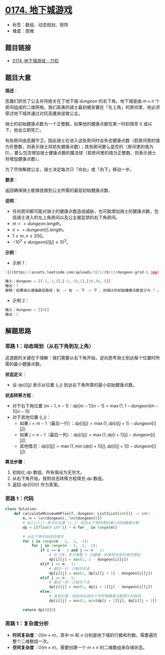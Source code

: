 # [0174. 地下城游戏](https://leetcode.cn/problems/dungeon-game/)

- 标签：数组、动态规划、矩阵
- 难度：困难

## 题目链接

- [0174. 地下城游戏 - 力扣](https://leetcode.cn/problems/dungeon-game/)

## 题目大意

**描述**：

恶魔们抓住了公主并将她关在了地下城 $dungeon$ 的右下角。地下城是由 $m \times n$ 个房间组成的二维网格。我们英勇的骑士最初被安置在「左上角」的房间里，他必须穿过地下城并通过对抗恶魔来拯救公主。

骑士的初始健康点数为一个正整数。如果他的健康点数在某一时刻降至 $0$ 或以下，他会立即死亡。

有些房间由恶魔守卫，因此骑士在进入这些房间时会失去健康点数（若房间里的值为负整数，则表示骑士将损失健康点数）；其他房间要么是空的（房间里的值为 $0$），要么包含增加骑士健康点数的魔法球（若房间里的值为正整数，则表示骑士将增加健康点数）。

为了尽快解救公主，骑士决定每次只「向右」或「向下」移动一步。

**要求**：

返回确保骑士能够拯救到公主所需的最低初始健康点数。

**说明**：

- 任何房间都可能对骑士的健康点数造成威胁，也可能增加骑士的健康点数，包括骑士进入的左上角房间以及公主被监禁的右下角房间。
- $m == dungeon.length$。
- $n == dungeon[i].length$。
- $1 \le m, n \le 200$。
- $-10^{3} \le dungeon[i][j] \le 10^{3}$。

**示例**：

- 示例 1：

```python
![](https://assets.leetcode.com/uploads/2021/03/13/dungeon-grid-1.jpg)

输入：dungeon = [[-2,-3,3],[-5,-10,1],[10,30,-5]]
输出：7
解释：如果骑士遵循最佳路径：右 -> 右 -> 下 -> 下 ，则骑士的初始健康点数至少为 7 。
```

- 示例 2：

```python
输入：dungeon = [[0]]
输出：1
```

## 解题思路

### 思路 1：动态规划（从右下角到左上角）

这道题的关键在于理解：我们需要从右下角开始，逆向思考骑士到达每个位置时所需的最小健康点数。

**状态定义**：

- 设 $dp[i][j]$ 表示从位置 $(i, j)$ 到达右下角所需的最小初始健康点数。

**状态转移方程**：

- 对于右下角位置 $(m-1, n-1)$：$dp[m-1][n-1] = \max(1, 1 - dungeon[m-1][n-1])$
- 对于其他位置 $(i, j)$：
  - 如果 $i = m-1$（最后一行）：$dp[i][j] = \max(1, dp[i][j+1] - dungeon[i][j])$
  - 如果 $j = n-1$（最后一列）：$dp[i][j] = \max(1, dp[i+1][j] - dungeon[i][j])$
  - 其他情况：$dp[i][j] = \max(1, \min(dp[i+1][j], dp[i][j+1]) - dungeon[i][j])$

**算法步骤**：

1. 初始化 $dp$ 数组，所有值设为无穷大。
2. 从右下角开始，按照状态转移方程填充 $dp$ 数组。
3. 返回 $dp[0][0]$ 作为答案。

### 思路 1：代码

```python
class Solution:
    def calculateMinimumHP(self, dungeon: List[List[int]]) -> int:
        m, n = len(dungeon), len(dungeon[0])
        # dp[i][j] 表示从位置 (i,j) 到达右下角所需的最小初始健康点数
        dp = [[float('inf')] * n for _ in range(m)]
        
        # 从右下角开始逆向填充
        for i in range(m - 1, -1, -1):
            for j in range(n - 1, -1, -1):
                if i == m - 1 and j == n - 1:
                    # 右下角：至少需要 1 点健康，如果房间有伤害则增加
                    dp[i][j] = max(1, 1 - dungeon[i][j])
                elif i == m - 1:
                    # 最后一行：只能向右走
                    dp[i][j] = max(1, dp[i][j + 1] - dungeon[i][j])
                elif j == n - 1:
                    # 最后一列：只能向下走
                    dp[i][j] = max(1, dp[i + 1][j] - dungeon[i][j])
                else:
                    # 其他位置：选择向右或向下中所需健康点数更少的路径
                    dp[i][j] = max(1, min(dp[i + 1][j], dp[i][j + 1]) - dungeon[i][j])
        
        return dp[0][0]
```

### 思路 1：复杂度分析

- **时间复杂度**：$O(m \times n)$，其中 $m$ 和 $n$ 分别是地下城的行数和列数。需要遍历整个二维数组一次。
- **空间复杂度**：$O(m \times n)$，需要创建一个 $m \times n$ 的二维数组来存储状态。
